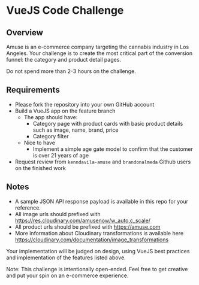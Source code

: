 # VueJS Code Challenge
## Overview
Amuse is an e-commerce company targeting the cannabis industry in Los Angeles. Your challenge 
is to create the most critical part of the conversion funnel: the category and product detail pages.

Do not spend more than 2-3 hours on the challenge.

## Requirements
- Please fork the repository into your own GitHub account 
- Build a VueJS app on the feature branch
  - The app should have:
    - Category page with product cards with basic product details such as image, name, brand, price
    - Category filter 
  - Nice to have
    - Implement a simple age gate model to confirm that the customer is over 21 years of age 
- Request review from `kenndavila-amuse` and `brandonalmeda` Github users on the finished work 

## Notes
- A sample JSON API response payload is available in this repo for your reference.
- All image urls should prefixed with https://res.cloudinary.com/amusenow/w_auto,c_scale/
- All product urls should be prefixed with https://amuse.com
- More information about Cloudinary transformations is available here https://cloudinary.com/documentation/image_transformations

Your implementation will be judged on design, using VueJS best practices and 
implementation of the features listed above.

Note: This challenge is intentionally open-ended. Feel free to get creative and 
put your spin on an e-commerce experience.

